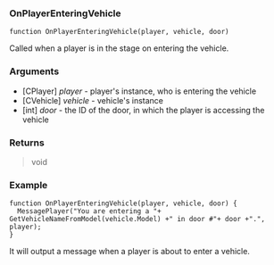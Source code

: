 ### OnPlayerEnteringVehicle
```Squirrel
function OnPlayerEnteringVehicle(player, vehicle, door)
```

Called when a player is in the stage on entering the vehicle.

### Arguments

- [CPlayer] *player* - player's instance, who is entering the vehicle
- [CVehicle] *vehicle* - vehicle's instance
- [int] *door* - the ID of the door, in which the player is accessing the vehicle

### Returns
> void

### Example
```Squirrel
function OnPlayerEnteringVehicle(player, vehicle, door) {
  MessagePlayer("You are entering a "+ GetVehicleNameFromModel(vehicle.Model) +" in door #"+ door +".", player);
}
```

It will output a message when a player is about to enter a vehicle.
